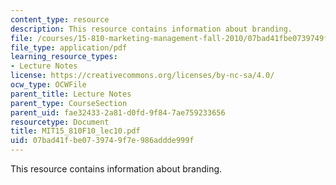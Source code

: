 ```yaml
---
content_type: resource
description: This resource contains information about branding.
file: /courses/15-810-marketing-management-fall-2010/07bad41fbe0739749f7e986addde999f_MIT15_810F10_lec10.pdf
file_type: application/pdf
learning_resource_types:
- Lecture Notes
license: https://creativecommons.org/licenses/by-nc-sa/4.0/
ocw_type: OCWFile
parent_title: Lecture Notes
parent_type: CourseSection
parent_uid: fae32433-2a81-d0fd-9f84-7ae759233656
resourcetype: Document
title: MIT15_810F10_lec10.pdf
uid: 07bad41f-be07-3974-9f7e-986addde999f
---
```

This resource contains information about branding.